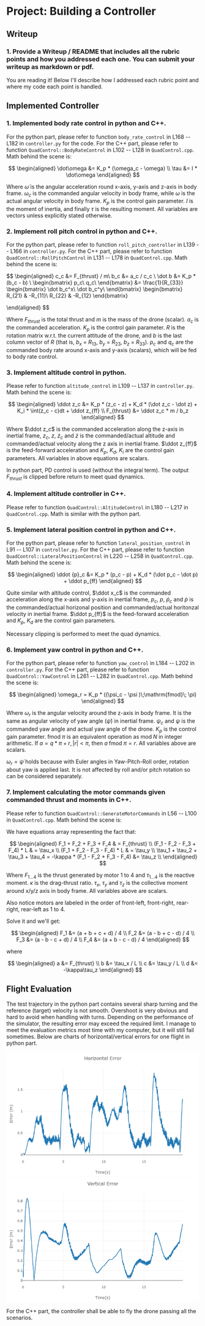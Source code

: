 # Project: Building a Controller

## Writeup

### 1. Provide a Writeup / README that includes all the rubric points and how you addressed each one. You can submit your writeup as markdown or pdf.

You are reading it! Below I'll describe how I addressed each rubric point and where my code each point is handled.

## Implemented Controller

### 1. Implemented body rate control in python and C++.

For the python part, please refer to function `body_rate_control` in L168 -- L182 in `controller.py` for the code. For the C++ part, please refer to function `QuadControl::BodyRateControl` in L102 -- L128 in `QuadControl.cpp`. Math behind the scene is:

$$
\begin{aligned}
\dot\omega &= K_p * (\omega_c - \omega) \\
\tau &= I * \dot\omega
\end{aligned}
$$

Where $\dot\omega$ is the angular acceleration round x-axis, y-axis and z-axis in body frame. $\omega_c$ is the commanded angular velocity in body frame, while $\omega$ is the actual angular velocity in body frame. $K_p$ is the control gain parameter. $I$ is the moment of inertia, and finally $\tau$ is the resulting moment. All variables are vectors unless explicitly stated otherwise.

### 2. Implement roll pitch control in python and C++.

For the python part, please refer to function `roll_pitch_controller` in L139 -- L166 in `controller.py`. For the C++ part, please refer to function `QuadControl::RollPitchControl` in L131 -- L178 in `QuadControl.cpp`. Math behind the scene is:

$$
\begin{aligned}
c_c &= F_{thrust} / m\\
b_c &= a_c / c_c \\
\dot b &= K_p * (b_c - b) \\
\begin{bmatrix}
p_c\\
q_c\\
\end{bmatrix}
&=
\frac{1}{R_{33}}
\begin{bmatrix}
\dot b_c^x\\
\dot b_c^y\\
\end{bmatrix}
\begin{bmatrix}
R_{21} & -R_{11}\\
R_{22} & -R_{12}
\end{bmatrix}

\end{aligned}
$$

Where $F_{thrust}$ is the total thrust and $m$ is the mass of the drone (scalar). $a_c$ is the commanded acceleration. $K_p$ is the control gain parameter. $R$ is the rotation matrix w.r.t. the current attitude of the drone, and $b$ is the last column vector of $R$ (that is, $b_x$ = $R_{13}$, $b_y$ = $R_{23}$, $b_z$ = $R_{33}$). $p_c$ and $q_c$ are the commanded body rate around x-axis and y-axis (scalars), which will be fed to body rate control.

### 3. Implement altitude control in python.

Please refer to function `altitude_control` in L109 -- L137 in `controller.py`. Math behind the scene is:

$$
\begin{aligned}
\ddot z_c &= K_p * (z_c - z) + K_d * (\dot z_c - \dot z) + K_i * \int(z_c - c)dt +  \ddot z_{ff} \\
F_{thrust} &= \ddot z_c * m / b_z
\end{aligned}
$$

Where $\ddot z_c$ is the commanded acceleration along the z-axis in inertial frame, $z_c$, $z$, $\dot z_c$ and $\dot z$ is the commanded/actual altitude and commanded/actual velocity along the z axis in inertial frame. $\ddot z_{ff}$ is the feed-forward acceleration and $K_p$, $K_d$, $K_i$ are the control gain parameters. All variables in above equations are scalars.

In python part, PD control is used (without the integral term). The output $F_{thrust}$ is clipped before return to meet quad dynamics.

### 4. Implement altitude controller in C++.

Please refer to function `QuadControl::AltitudeControl` in L180 -- L217 in `QuadControl.cpp`. Math is similar with the python part.

### 5. Implement lateral position control in python and C++.

For the python part, please refer to function `lateral_position_control` in L91 -- L107 in `controller.py`. For the C++ part, please refer to function `QuadControl::LateralPositionControl` in L220 -- L258 in `QuadControl.cpp`. Math behind the scene is:

$$
\begin{aligned}
\ddot {p}_c &= K_p * (p_c - p) + K_d * (\dot p_c - \dot p) +  \ddot p_{ff}
\end{aligned}
$$

Quite similar with altitude control, $\ddot x_c$ is the commanded acceleration along the x-axis and y-axis in inertial frame, $p_c$, $p$, $\dot p_c$ and $\dot p$ is the commanded/actual horizonal position and commanded/actual horitonzal velocity in inertial frame. $\ddot p_{ff}$ is the feed-forward acceleration and $K_p$, $K_d$ are the control gain parameters.

Necessary clipping is performed to meet the quad dynamics.

### 6. Implement yaw control in python and C++.

For the python part, please refer to function `yaw_control` in L184 -- L202 in `controller.py`. For the C++ part, please refer to function `QuadControl::YawControl` in L261 -- L282 in `QuadControl.cpp`. Math behind the scene is:

$$
\begin{aligned}
\omega_r = K_p * ((\psi_c - \psi )\;\mathrm{fmod}\; \pi)
\end{aligned}
$$

Where $\omega_r$ is the angular velocity around the z-axis in body frame. It is the same as angular velocity of yaw angle ($\dot\psi$) in inertial frame. $\psi_c$ and $\psi$ is the commanded yaw angle and actual yaw angle of the drone. $K_p$ is the control gain parameter. $\mathrm{fmod}\;\pi$ is an equivalent operation as $\mathrm{mod}\;N$ in integer arithmetic. If $a = q * \pi + r, |r| < \pi$, then $a\;\mathrm{fmod}\; \pi = r$. All variables above are scalars.

$\omega_r = \dot\psi$ holds because with Euler angles in Yaw-Pitch-Roll order, rotation about yaw is applied last. It is not affected by roll and/or pitch rotation so can be considered separately.

### 7. Implement calculating the motor commands given commanded thrust and moments in C++.

Please refer to function `QuadControl::GenerateMotorCommands` in L56 -- L100 in `QuadControl.cpp`. Math behind the scene is:

We have equations array representing the fact that:

$$
\begin{aligned}
F_1 + F_2 + F_3 + F_4 & =  F_{thrust} \\
(F_1 - F_2 - F_3 + F_4) * L & = \tau_x \\
(F_1 + F_2 - F_3 - F_4) * L & = \tau_y \\
\tau_1 + \tau_2 + \tau_3 + \tau_4 = -\kappa * (F_1 - F_2 + F_3 - F_4) &= \tau_z \\
\end{aligned}
$$

Where $F_{1\dots 4}$ is the thrust generated by motor 1 to 4 and $\tau_{1\dots 4}$ is the reactive moment. $\kappa$ is the drag-thrust ratio. $\tau_x$, $\tau_y$ and $\tau_z$ is the collective moment around x/y/z axis in body frame. All variables above are scalars. 

Also notice motors are labeled in the order of front-left, front-right, rear-right, rear-left as 1 to 4.

Solve it and we'll get:

$$
\begin{aligned}
F_1 &= (a + b + c + d) / 4 \\
F_2 &= (a - b + c - d) / 4 \\
F_3 &= (a - b - c + d) / 4 \\
F_4 &= (a + b - c - d) / 4
\end{aligned}
$$

where 

$$
\begin{aligned}
a &= F_{thrust} \\
b &= \tau_x / L \\
c &= \tau_y / L \\
d &= -\kappa\tau_z
\end{aligned}
$$

## Flight Evaluation

The test trajectory in the python part contains several sharp turning and the reference (target) velocity is not smooth. Overshoot is very obvious and hard to avoid when handling with turns. Depending on the performance of the simulator, the resulting error may exceed the required limit. I manage to meet the evaluation metrics most time with my computer, but it will still fail sometimes. Below are charts of horizontal/vertical errors for one flight in python part.

![Horizontal Error](figures/horizontal_error.png)
![Vertical Error](figures/vertical_error.png)

For the C++ part, the controller shall be able to fly the drone passing all the scenarios.
